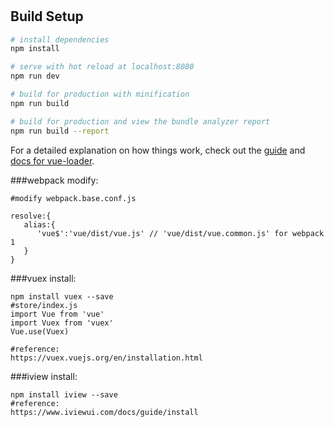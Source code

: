 # 

> 

## Build Setup

``` bash
# install dependencies
npm install

# serve with hot reload at localhost:8080
npm run dev

# build for production with minification
npm run build

# build for production and view the bundle analyzer report
npm run build --report
```

For a detailed explanation on how things work, check out the [guide](http://vuejs-templates.github.io/webpack/) and [docs for vue-loader](http://vuejs.github.io/vue-loader).

###webpack modify:

```
#modify webpack.base.conf.js

resolve:{
   alias:{
      'vue$':'vue/dist/vue.js' // 'vue/dist/vue.common.js' for webpack 1
   }
}
```

###vuex install:
```
npm install vuex --save
#store/index.js
import Vue from 'vue'
import Vuex from 'vuex'
Vue.use(Vuex)

#reference:
https://vuex.vuejs.org/en/installation.html
```
###iview install:
```
npm install iview --save
#reference:
https://www.iviewui.com/docs/guide/install
```